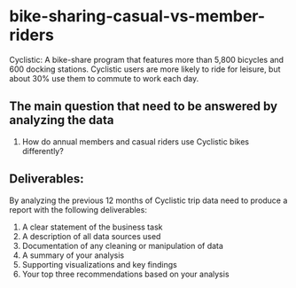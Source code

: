 # bike-sharing-casual-vs-member-riders
Cyclistic: A bike-share program that features more than 5,800 bicycles and 600 docking stations. Cyclistic users are more likely to ride for leisure, but about 30% use them to
commute to work each day.

## The main question that need to be answered by analyzing the data
1. How do annual members and casual riders use Cyclistic bikes differently?

## Deliverables:
By analyzing the previous 12 months of Cyclistic trip data need to produce a report with the following deliverables:
1. A clear statement of the business task
2. A description of all data sources used
3. Documentation of any cleaning or manipulation of data
4. A summary of your analysis
5. Supporting visualizations and key findings
6. Your top three recommendations based on your analysis
